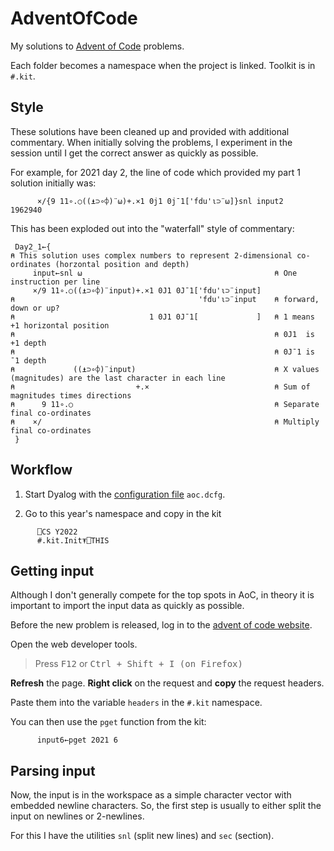 # AdventOfCode
My solutions to [Advent of Code](https://adventofcode.com/) problems.

Each folder becomes a namespace when the project is linked. Toolkit is in `#.kit`.

## Style
These solutions have been cleaned up and provided with additional commentary. When initially solving the problems, I experiment in the session until I get the correct answer as quickly as possible.

For example, for 2021 day 2, the line of code which provided my part 1 solution initially was:

```APL
      ×/{9 11∘.○((⍎⊃∘⌽)¨⍵)+.×1 0j1 0j¯1['fdu'⍳⊃¨⍵]}snl input2
1962940
```

This has been exploded out into the "waterfall" style of commentary:

```APL
 Day2_1←{
⍝ This solution uses complex numbers to represent 2-dimensional co-ordinates (horzontal position and depth)
     input←snl ⍵                                           ⍝ One instruction per line
     ×/9 11∘.○((⍎⊃∘⌽)¨input)+.×1 0J1 0J¯1['fdu'⍳⊃¨input]
⍝                                         'fdu'⍳⊃¨input    ⍝ forward, down or up?
⍝                              1 0J1 0J¯1[             ]   ⍝ 1 means +1 horizontal position
⍝                                                          ⍝ 0J1  is +1 depth
⍝                                                          ⍝ 0J¯1 is ¯1 depth
⍝             ((⍎⊃∘⌽)¨input)                               ⍝ X values (magnitudes) are the last character in each line
⍝                           +.×                            ⍝ Sum of magnitudes times directions
⍝      9 11∘.○                                             ⍝ Separate final co-ordinates
⍝    ×/                                                    ⍝ Multiply final co-ordinates
 }
```

## Workflow
1. Start Dyalog with the [configuration file](https://help.dyalog.com/latest/#UserGuide/Installation%20and%20Configuration/Configuration%20Files.htm) `aoc.dcfg`.

1. Go to this year's namespace and copy in the kit

```APL
      ⎕CS Y2022
      #.kit.Init⍕⎕THIS
```

## Getting input
Although I don't generally compete for the top spots in AoC, in theory it is important to import the input data as quickly as possible.

Before the new problem is released, log in to the [advent of code website](https://adventofcode.com).

Open the web developer tools.

> Press <kbd>F12</kbd> or <kbd><kbd>Ctrl</kbd> + <kbd>Shift</kbd> + <kbd> I </kbd> (on Firefox)

**Refresh** the page. **Right click** on the request and **copy** the request headers.

Paste them into the variable `headers` in the `#.kit` namespace.

You can then use the `pget` function from the kit:

```APL
      input6←pget 2021 6
```

## Parsing input
Now, the input is in the workspace as a simple character vector with embedded newline characters. So, the first step is usually to either split the input on newlines or 2-newlines.

For this I have the utilities `snl` (split new lines) and `sec` (section).